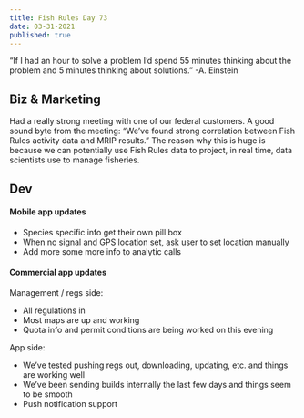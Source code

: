 ```yaml
---
title: Fish Rules Day 73
date: 03-31-2021
published: true
---
```


“If I had an hour to solve a problem I’d spend 55 minutes thinking about the problem and 5 minutes thinking about solutions.” -A. Einstein

## Biz & Marketing

Had a really strong meeting with one of our federal customers.  A good sound byte from the meeting: “We’ve found strong correlation between Fish Rules activity data and MRIP results.”  The reason why this is huge is because we can potentially use Fish Rules data to project, in real time, data scientists use to manage fisheries.

## Dev

#### Mobile app updates
- Species specific info get their own pill box
- When no signal and GPS location set, ask user to set location manually
- Add more some more info to analytic calls

#### Commercial app updates
Management / regs side:
- All regulations in
- Most maps are up and working
- Quota info and permit conditions are being worked on this evening

App side:
- We’ve tested pushing regs out, downloading, updating, etc. and things are working well
- We’ve been sending builds internally the last few days and things seem to be smooth
- Push notification support